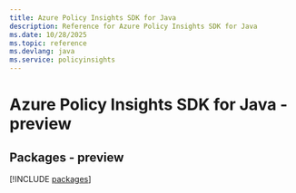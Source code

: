 ```yaml
---
title: Azure Policy Insights SDK for Java
description: Reference for Azure Policy Insights SDK for Java
ms.date: 10/28/2025
ms.topic: reference
ms.devlang: java
ms.service: policyinsights
---
```

# Azure Policy Insights SDK for Java - preview
## Packages - preview
[!INCLUDE [packages](policy-insights-index.md)]